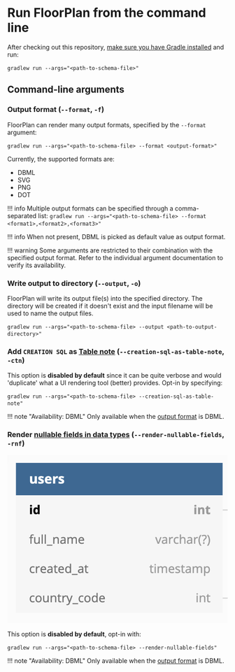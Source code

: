 # Run FloorPlan from the command line

After checking out this repository, [make sure you have Gradle installed](https://gradle.org/install/) and run:
```
gradlew run --args="<path-to-schema-file>"
```

## Command-line arguments

### Output format (`--format`, `-f`)

FloorPlan can render many output formats, specified by the `--format` argument:

```
gradlew run --args="<path-to-schema-file> --format <output-format>"
```

Currently, the supported formats are:

- DBML
- SVG
- PNG
- DOT


!!! info
    Multiple output formats can be specified through a comma-separated list:
    ```
    gradlew run --args="<path-to-schema-file> --format <format1>,<format2>,<format3>"
    ```

!!! info
    When not present, DBML is picked as default value as output format.

!!! warning
    Some arguments are restricted to their combination with the specified output format. Refer to the individual argument documentation to verify its availability.

### Write output to directory (`--output`, `-o`)

FloorPlan will write its output file(s) into the specified directory.
The directory will be created if it doesn't exist and the input filename will be used to name the output files.
 
```
gradlew run --args="<path-to-schema-file> --output <path-to-output-directory>"
```

### Add `CREATION SQL` as [Table note](https://www.dbml.org/docs/#table-notes) (`--creation-sql-as-table-note`, `-ctn`)

This option is **disabled by default** since it can be quite verbose and would 'duplicate' what a UI rendering tool (better) provides.
Opt-in by specifying:

```
gradlew run --args="<path-to-schema-file> --creation-sql-as-table-note"
```

!!! note "Availability: DBML"
    Only available when the [output format](#output-format) is DBML.

### Render [nullable fields in data types](https://github.com/julioz/FloorPlan/issues/12) (`--render-nullable-fields`, `-rnf`)

![render nullable fields](images/render-nullable-fields.png)

This option is **disabled by default**, opt-in with:

```
gradlew run --args="<path-to-schema-file> --render-nullable-fields"
```

!!! note "Availability: DBML"
    Only available when the [output format](#output-format) is DBML.
